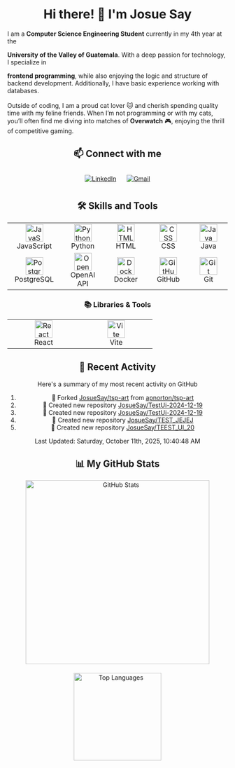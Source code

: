 <div align="center">
  <h1>Hi there! 👋 I'm Josue Say</h1>
</div>

<p style="text-align: justify;">

  I am a <strong>Computer Science Engineering Student</strong> currently in my 4th year at the

  <strong>University of the Valley of Guatemala</strong>. With a deep passion for technology, I specialize in

  <strong>frontend programming</strong>, while also enjoying the logic and structure of backend development.
  Additionally, I have basic experience working with databases. <br><br>
  Outside of coding, I am a proud cat lover 🐱 and cherish spending quality time with my feline friends. When I’m not programming or with my cats, you’ll often find me diving into matches of <strong>Overwatch</strong> 🎮, enjoying the thrill of competitive gaming.
</p>

<div align="center">
  <h2>📫 Connect with me</h2>
  <p style="text-align: center;">
    <a href="https://www.linkedin.com/in/josuesay/" target="_blank" style="display: inline-block; margin: 10px;">
      <img src="https://img.shields.io/badge/LinkedIn-%230077B5.svg?style=for-the-badge&logo=linkedin&logoColor=white" alt="LinkedIn">
    </a>
    <a href="mailto:josuesay770@gmail.com" style="display: inline-block; margin: 10px;">
      <img src="https://img.shields.io/badge/Gmail-D14836?style=for-the-badge&logo=gmail&logoColor=white" alt="Gmail">
    </a>
  </p>
</div>

<div align="center">
  <h2>🛠️ Skills and Tools</h2>
  <table align="center">
    <tr>
      <td align="center" width="150">
        <img src="https://cdn.jsdelivr.net/gh/devicons/devicon/icons/javascript/javascript-original.svg" width="40" height="40" alt="JavaScript"/>
        <br />JavaScript
      </td>
      <td align="center" width="150">
        <img src="https://cdn.jsdelivr.net/gh/devicons/devicon/icons/python/python-original.svg" width="40" height="40" alt="Python"/>
        <br />Python
      </td>
      <td align="center" width="150">
        <img src="https://cdn.jsdelivr.net/gh/devicons/devicon/icons/html5/html5-original.svg" width="40" height="40" alt="HTML"/>
        <br />HTML
      </td>
      <td align="center" width="150">
        <img src="https://cdn.jsdelivr.net/gh/devicons/devicon/icons/css3/css3-original.svg" width="40" height="40" alt="CSS"/>
        <br />CSS
      </td>
      <td align="center" width="150">
        <img src="https://cdn.jsdelivr.net/gh/devicons/devicon/icons/java/java-original.svg" width="40" height="40" alt="Java"/>
        <br />Java
      </td>
    </tr>
    <tr>
      <td align="center" width="150">
        <img src="https://cdn.jsdelivr.net/gh/devicons/devicon/icons/postgresql/postgresql-original.svg" width="40" height="40" alt="PostgreSQL"/>
        <br />PostgreSQL
      </td>
      <td align="center" width="150">
        <img src="https://static-00.iconduck.com/assets.00/openai-icon-2021x2048-4rpe5x7n.png" width="40" height="40" alt="OpenAI"/>
        <br />OpenAI API
      </td>
      <td align="center" width="150">
        <img src="https://cdn.jsdelivr.net/gh/devicons/devicon/icons/docker/docker-original.svg" width="40" height="40" alt="Docker"/>
        <br />Docker
      </td>
      <td align="center" width="150">
        <img src="https://img.icons8.com/ios11/512/FFFFFF/github.png" width="40" height="40" alt="GitHub"/>
        <br />GitHub
      </td>
      <td align="center" width="150">
        <img src="https://cdn.jsdelivr.net/gh/devicons/devicon/icons/git/git-original.svg" width="40" height="40" alt="Git"/>
        <br />Git
      </td>
    </tr>
  </table>

  <h3>📚 Libraries & Tools</h3>
  <table align="center">
    <tr>
      <td align="center" width="150">
        <img src="https://cdn.jsdelivr.net/gh/devicons/devicon/icons/react/react-original.svg" width="40" height="40" alt="React"/>
        <br />React
      </td>
      <td align="center" width="150">
        <img src="https://vitejs.dev/logo.svg" width="40" height="40" alt="Vite"/>
        <br />Vite
      </td>
    </tr>
  </table>
</div>

<div align="center">
  <h2>📜 Recent Activity</h2>
  <p style="text-align: center;">Here's a summary of my most recent activity on GitHub</p>
  
  <!--RECENT_ACTIVITY:start-->
1. 🔱 Forked [JosueSay/tsp-art](https://github.com/JosueSay/tsp-art) from [apnorton/tsp-art](https://github.com/apnorton/tsp-art)
2. 📔 Created new repository [JosueSay/TestUi-2024-12-19](https://github.com/JosueSay/TestUi-2024-12-19)
3. 📔 Created new repository [JosueSay/TestUi-2024-12-19](https://github.com/JosueSay/TestUi-2024-12-19)
4. 📔 Created new repository [JosueSay/TEST_JEJEJ](https://github.com/JosueSay/TEST_JEJEJ)
5. 📔 Created new repository [JosueSay/TEEST_UI_20](https://github.com/JosueSay/TEEST_UI_20)
<!--RECENT_ACTIVITY:end-->

  <!--RECENT_ACTIVITY:last_update-->
Last Updated: Saturday, October 11th, 2025, 10:40:48 AM
<!--RECENT_ACTIVITY:last_update_end-->
</div>

<div align="center">
  <h2>📊 My GitHub Stats</h2>
  <div style="display: flex; justify-content: center; align-items: center; gap: 20px; flex-wrap: wrap;">
    <img
      src="https://github-readme-stats.vercel.app/api?username=josuesay&hide_border=true&line_height=30&rank_icon=github&theme=dracula&show_icons=true&bg_color=45,2f3048,3f405e"
      alt="GitHub Stats"
      style="width: 420px;"
    />
    <a href="https://github.com/anuraghazra/github-readme-stats">
      <img
        src="https://github-readme-stats.vercel.app/api/top-langs/?username=josuesay&hide=html&theme=dracula&hide_border=true&bg_color=45,2f3048,3f405e"
        alt="Top Languages"
        style="height: 200px;"
      />
    </a>
  </div>
</div>
